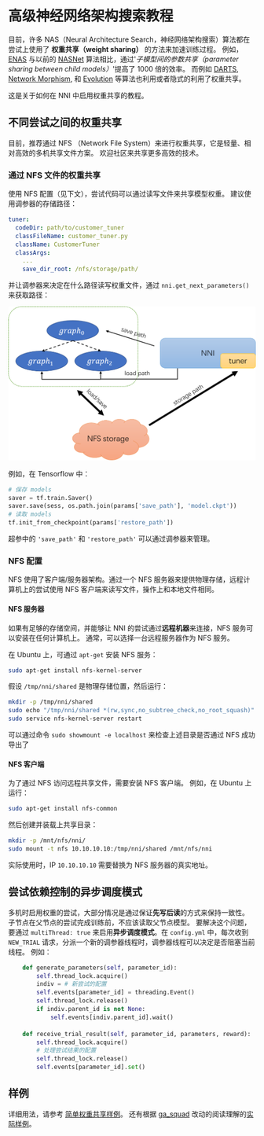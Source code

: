 # 高级神经网络架构搜索教程

目前，许多 NAS（Neural Architecture Search，神经网络架构搜索）算法都在尝试上使用了 **权重共享（weight sharing）** 的方法来加速训练过程。 例如，[ENAS](https://arxiv.org/abs/1802.03268) 与以前的 [NASNet](https://arxiv.org/abs/1707.07012) 算法相比，通过'*子模型间的参数共享（parameter sharing between child models）*'提高了 1000 倍的效率。 而例如 [DARTS](https://arxiv.org/abs/1806.09055), [Network Morphism](https://arxiv.org/abs/1806.10282), 和 [Evolution](https://arxiv.org/abs/1703.01041) 等算法也利用或者隐式的利用了权重共享。

这是关于如何在 NNI 中启用权重共享的教程。

## 不同尝试之间的权重共享

目前，推荐通过 NFS （Network File System）来进行权重共享，它是轻量、相对高效的多机共享文件方案。 欢迎社区来共享更多高效的技术。

### 通过 NFS 文件的权重共享

使用 NFS 配置（见下文），尝试代码可以通过读写文件来共享模型权重。 建议使用调参器的存储路径：

```yaml
tuner:
  codeDir: path/to/customer_tuner
  classFileName: customer_tuner.py 
  className: CustomerTuner
  classArgs:
    ...
    save_dir_root: /nfs/storage/path/
```

并让调参器来决定在什么路径读写权重文件，通过 `nni.get_next_parameters()` 来获取路径：

![weight_sharing_design](./img/weight_sharing.png)

例如，在 Tensorflow 中：

```python
# 保存 models
saver = tf.train.Saver()
saver.save(sess, os.path.join(params['save_path'], 'model.ckpt'))
# 读取 models
tf.init_from_checkpoint(params['restore_path'])
```

超参中的 `'save_path'` 和 `'restore_path'` 可以通过调参器来管理。

### NFS 配置

NFS 使用了客户端/服务器架构。通过一个 NFS 服务器来提供物理存储，远程计算机上的尝试使用 NFS 客户端来读写文件，操作上和本地文件相同。

#### NFS 服务器

如果有足够的存储空间，并能够让 NNI 的尝试通过**远程机器**来连接，NFS 服务可以安装在任何计算机上。 通常，可以选择一台远程服务器作为 NFS 服务。

在 Ubuntu 上，可通过 `apt-get` 安装 NFS 服务：

```bash
sudo apt-get install nfs-kernel-server
```

假设 `/tmp/nni/shared` 是物理存储位置，然后运行：

```bash
mkdir -p /tmp/nni/shared
sudo echo "/tmp/nni/shared *(rw,sync,no_subtree_check,no_root_squash)" >> /etc/exports
sudo service nfs-kernel-server restart
```

可以通过命令 `sudo showmount -e localhost` 来检查上述目录是否通过 NFS 成功导出了

#### NFS 客户端

为了通过 NFS 访问远程共享文件，需要安装 NFS 客户端。 例如，在 Ubuntu 上运行：

```bash
sudo apt-get install nfs-common
```

然后创建并装载上共享目录：

```bash
mkdir -p /mnt/nfs/nni/
sudo mount -t nfs 10.10.10.10:/tmp/nni/shared /mnt/nfs/nni
```

实际使用时，IP `10.10.10.10` 需要替换为 NFS 服务器的真实地址。

## 尝试依赖控制的异步调度模式

多机时启用权重的尝试，大部分情况是通过保证**先写后读**的方式来保持一致性。 子节点在父节点的尝试完成训练前，不应该读取父节点模型。 要解决这个问题，要通过 `multiThread: true` 来启用**异步调度模式**。在 `config.yml` 中，每次收到 `NEW_TRIAL` 请求，分派一个新的调参器线程时，调参器线程可以决定是否阻塞当前线程。 例如：

```python
    def generate_parameters(self, parameter_id):
        self.thread_lock.acquire()
        indiv = # 新尝试的配置
        self.events[parameter_id] = threading.Event()
        self.thread_lock.release()
        if indiv.parent_id is not None:
            self.events[indiv.parent_id].wait()

    def receive_trial_result(self, parameter_id, parameters, reward):
        self.thread_lock.acquire()
        # 处理尝试结果的配置
        self.thread_lock.release()
        self.events[parameter_id].set()
```

## 样例

详细用法，请参考 [简单权重共享样例](../test/async_sharing_test)。 还有根据 [ga_squad](../examples/trials/ga_squad) 改动的阅读理解的[实际样例](../examples/trials/weight_sharing/ga_squad)。